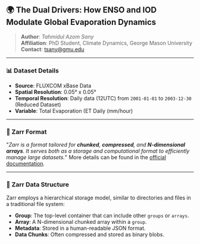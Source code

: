 # 
## 🌍 **The Dual Drivers: How ENSO and IOD Modulate Global Evaporation Dynamics**
> **Author**: *Tahmidul Azom Sany*  
> **Affiliation**: PhD Student, Climate Dynamics, George Mason University  
> **Contact**: [tsany@gmu.edu](mailto:tsany@gmu.edu)  

---

### 📊 Dataset Details
- **Source**: FLUXCOM xBase Data
- **Spatial Resolution**: 0.05° x 0.05°
- **Temporal Resolution**: Daily data (12UTC) from `2001-01-01` to `2003-12-30` (Reduced Dataset)
- **Variable**: Total Evaporation (ET Daily (mm/hour)

---

### 💾 Zarr Format
"*Zarr is a format tailored for **chunked**, **compressed**, and **N-dimensional arrays**. It serves both as a storage and computational format to efficiently manage large datasets.*" More details can be found in the [official documentation](https://zarr.readthedocs.io/en/stable/).

---

### 📂 Zarr Data Structure
Zarr employs a hierarchical storage model, similar to directories and files in a traditional file system:
- **Group**: The top-level container that can include other `groups` or `arrays`.
- **Array**: A N-dimensional chunked array within a `group`.
- **Metadata**: Stored in a human-readable JSON format.
- **Data Chunks**: Often compressed and stored as binary blobs.

